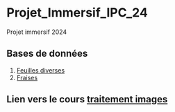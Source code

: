 # Projet_Immersif_IPC_24

Projet immersif 2024


## Bases de données
1. [Feuilles diverses](https://ent.normandie-univ.fr/filex/get?k=xB70IPc7p5GALtNJb)
2. [Fraises](https://ent.normandie-univ.fr/filex/get?k=FZwAoFGLY1bINNxVXg9)

## Lien vers le cours [traitement images](https://foad.ensicaen.fr/course/view.php?id=482)
